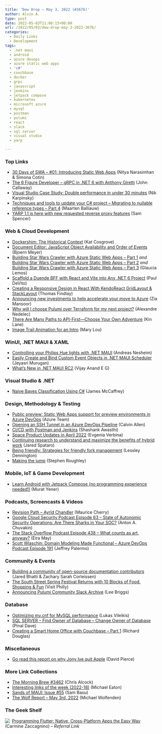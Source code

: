 ```yaml
---
title: 'Dew Drop – May 3, 2022 (#3676)'
author: Alvin A.
type: post
date: 2022-05-03T11:08:13+00:00
url: /2022/05/03/dew-drop-may-3-2022-3676/
categories:
  - Daily Links
  - Development
tags:
  - .net maui
  - android
  - azure devops
  - azure static web apps
  - 'c#'
  - couchbase
  - docker
  - grpc
  - javascript
  - jenkins
  - jetpack compose
  - kubernetes
  - microsoft azure
  - mysql
  - postman
  - pulumi
  - react
  - slack
  - sql server
  - visual studio
  - yarp

---
```

### <a name="top"></a>Top Links

  * <a href="https://dev.to/azure/01-introducing-static-web-apps-58hd" target="_blank" rel="noopener">30 Days of SWA &#8211; #01: Introducing Static Web Apps</a> (Nitya Narasimhan & Simona Cotin)
  * <a href="https://6figuredev.com/podcast/grpc-in-net-6-with-anthony-giretti/" target="_blank" rel="noopener">The 6 Figure Developer &#8211; gRPC in .NET 6 with Anthony Giretti</a> (John Callaway)
  * <a href="https://devblogs.microsoft.com/visualstudio/case-study-double-performance-in-under-30-minutes/?WT.mc_id=DOP-MVP-4025064" target="_blank" rel="noopener">Visual Studio Case Study: Double performance in under 30 minutes</a> (Nik Karpinsky)
  * <a href="https://blog.maartenballiauw.be/post/2022/05/03/techniques-and-tools-to-update-your-csharp-project-migrating-to-nullable-reference-types-part-4.html" target="_blank" rel="noopener">Techniques and tools to update your C# project &#8211; Migrating to nullable reference types &#8211; Part 4</a> (Maarten Balliauw)
  * <a href="https://devblogs.microsoft.com/dotnet/yarp-reverse-proxy-1-1-release/?WT.mc_id=DOP-MVP-4025064" target="_blank" rel="noopener">YARP 1.1 is here with new requested reverse proxy features</a> (Sam Spencer)



### <a name="web"></a>Web & Cloud Development

  * <a href="https://kubernetes.io/blog/2022/05/03/dockershim-historical-context/" target="_blank" rel="noopener">Dockershim: The Historical Context</a> (Kat Cosgrove)
  * <a href="https://www.textcontrol.com/blog/2022/05/03/documenteditor-javascript-object-availability-and-order-of-events/" target="_blank" rel="noopener">Document Editor: JavaScript Object Availability and Order of Events</a> (Bjoern Meyer)
  * <a href="https://dev.to/azure/building-star-wars-crawler-with-azure-static-web-apps-part-1-3o39" target="_blank" rel="noopener">Building Star Wars Crawler with Azure Static Web Apps &#8211; Part 1</a> _and_ <a href="https://dev.to/azure/building-star-wars-crawler-with-azure-static-web-apps-part-2-3hc0" target="_blank" rel="noopener">Building Star Wars Crawler with Azure Static Web Apps &#8211; Part 2</a> _and_ <a href="https://dev.to/azure/building-star-wars-crawler-with-azure-static-web-apps-part-3-41ip" target="_blank" rel="noopener">Building Star Wars Crawler with Azure Static Web Apps &#8211; Part 3</a> (Glaucia Lemos)
  * <a href="https://wrapt.dev/blog/scaffolding-duende-bff-with-react" target="_blank" rel="noopener">Scaffold a Duende BFF with React and Vite into Any .NET 6 Project</a> (Paul DeVito)
  * <a href="https://www.telerik.com/blogs/creating-responsive-design-react-kendoreact-gridlayout-stacklayout" target="_blank" rel="noopener">Creating a Responsive Design in React With KendoReact GridLayout & StackLayout</a> (Thomas Findlay)
  * <a href="https://azure.microsoft.com/blog/announcing-new-investments-to-help-accelerate-your-move-to-azure/?WT.mc_id=DOP-MVP-4025064" target="_blank" rel="noopener">Announcing new investments to help accelerate your move to Azure</a> (Zia Mansoor)
  * <a href="https://techwatching.dev/posts/pulumi-vs-terraform" target="_blank" rel="noopener">Why will I choose Pulumi over Terraform for my next project?</a> (Alexandre Nedelec)
  * <a href="https://blog.postman.com/many-paths-to-api-first-choose-your-own-adventure/" target="_blank" rel="noopener">There Are Many Paths to API-First—Choose Your Own Adventure</a> (Kin Lane)
  * <a href="https://tympanus.net/codrops/2022/05/03/image-trail-animation-for-an-intro/" target="_blank" rel="noopener">Image Trail Animation for an Intro</a> (Mary Lou)



### <a name="silverlight"></a>WinUI, .NET MAUI & XAML

  * <a href="https://www.andreasnesheim.no/controlling-your-philips-hue-lights-with-net-maui/" target="_blank" rel="noopener">Controlling your Philips Hue lights with .NET MAUI</a> (Andreas Nesheim)
  * <a href="https://www.syncfusion.com/blogs/post/easily-create-and-bind-custom-event-objects-in-net-maui-scheduler.aspx" target="_blank" rel="noopener">Easily Create and Bind Custom Event Objects in .NET MAUI Scheduler</a> (Jeyasri Murugan)
  * <a href="https://egvijayanand.in/2022/05/02/whats-new-in-dotnet-maui-rc2/" target="_blank" rel="noopener">What’s New in .NET MAUI RC2</a> (Vijay Anand E G)



### <a name="dotnet"></a>Visual Studio & .NET

  * <a href="https://visualstudiomagazine.com/articles/2022/05/02/naive-bayes-classification-csharp.aspx" target="_blank" rel="noopener">Naive Bayes Classification Using C#</a> (James McCaffrey)



### <a name="design"></a>Design, Methodology & Testing

  * <a href="https://azure.microsoft.com/en-us/updates/public-preview-static-web-apps-support-for-preview-environments-in-azure-devops/?WT.mc_id=DOP-MVP-4025064" target="_blank" rel="noopener">Public preview: Static Web Apps support for preview environments in Azure DevOps</a> (Azure Team)
  * <a href="https://www.codingwithcalvin.net/opening-an-ssh-tunnel-in-an-azure-devops-pipeline/" target="_blank" rel="noopener">Opening an SSH Tunnel in an Azure DevOps Pipeline</a> (Calvin Allen)
  * <a href="https://www.jenkins.io/blog/2022/05/02/cicd-with-postman-and-jenkins/" target="_blank" rel="noopener">CI/CD with Postman and Jenkins</a> (Shashank Awasthi)
  * <a href="https://blog.jetbrains.com/space/2022/05/02/product-updates-in-april-2022/" target="_blank" rel="noopener">Space Product Updates in April 2022</a> (Evgenia Verbina)
  * <a href="https://www.microsoft.com/en-us/microsoft-365/blog/2022/05/02/continuing-research-to-understand-and-maximize-the-benefits-of-hybrid-work/" target="_blank" rel="noopener">Continuing research to understand and maximize the benefits of hybrid work</a> (Jared Spataro)
  * <a href="https://github.blog/2022-05-02-friend-zone-strategies-friendly-fork-management/" target="_blank" rel="noopener">Being friendly: Strategies for friendly fork management</a> (Lessley Dennington)
  * <a href="https://stephenroughley.com/2022/05/02/making-the-jump/" target="_blank" rel="noopener">Making the jump</a> (Stephen Roughley)



### <a name="mobile"></a>Mobile, IoT & Game Development

  * <a href="http://android-developers.googleblog.com/2022/05/new-android-basics-with-compose-course.html" target="_blank" rel="noopener">Learn Android with Jetpack Compose (no programming experience needed!)</a> (Murat Yener)



### <a name="podcasts"></a>Podcasts, Screencasts & Videos

  * <a href="https://revisionpath.com/ayrid-chandler" target="_blank" rel="noopener">Revision Path &#8211; Ayrïd Chandler</a> (Maurice Cherry)
  * <a href="https://cloudsecuritypodcast.libsyn.com/ep63-state-of-autonomic-security-operations-are-there-sharks-in-your-soc" target="_blank" rel="noopener">Google Cloud Security Podcast Episode 63 &#8211; State of Autonomic Security Operations: Are There Sharks in Your SOC?</a> (Anton A. Chuvakin)
  * <a href="https://stackoverflow.blog/2022/05/03/what-counts-as-art-anyway-ep-438/" target="_blank" rel="noopener">The Stack Overflow Podcast Episode 438 &#8211; What counts as art, anyway?</a> (Eira May)
  * <a href="http://feed.azuredevops.show/scott-wlaschin-domain-modeling-made-functional-episode-191" target="_blank" rel="noopener">Scott Wlaschin: Domain Modeling Made Functional &#8211; Azure DevOps Podcast Episode 191</a> (Jeffrey Palermo)



### <a name="events"></a>Community & Events

  * <a href="https://stackoverflow.blog/2022/05/02/building-a-community-of-open-source-documentation-contributors/" target="_blank" rel="noopener">Building a community of open-source documentation contributors</a> (Jared Bhatti & Zachary Sarah Corleissen)
  * <a href="https://www.visitphilly.com/things-to-do/events/south-street-headhouse-spring-festival/" target="_blank" rel="noopener">The South Street Spring Festival Returns with 10 Blocks of Food, Shopping & Fun</a> (Visit Philly)
  * <a href="https://www.pulumi.com/blog/announcing-community-slack-archive/" target="_blank" rel="noopener">Announcing Pulumi Community Slack Archive</a> (Lee Briggs)



### <a name="sql"></a>Database

  * <a href="https://www.red-gate.com/simple-talk/databases/mysql/optimizing-my-cnf-for-mysql-performance/" target="_blank" rel="noopener">Optimizing my.cnf for MySQL performance</a> (Lukas Vileikis)
  * <a href="https://blog.sqlauthority.com/2022/05/03/sql-server-find-owner-of-database-change-owner-of-database/?utm_source=rss&utm_medium=rss&utm_campaign=sql-server-find-owner-of-database-change-owner-of-database" target="_blank" rel="noopener">SQL SERVER – Find Owner of Database – Change Owner of Database</a> (Pinal Dave)
  * <a href="https://blog.couchbase.com/creating-a-smart-home-office-with-couchbase-part-1/" target="_blank" rel="noopener">Creating a Smart Home Office with Couchbase – Part 1</a> (Richard Douglas)



### <a name="misc"></a>Miscellaneous

  * <a href="https://www.theverge.com/2022/5/2/23053226/why-jony-ive-quit-apple-report" target="_blank" rel="noopener">Go read this report on why Jony Ive quit Apple</a> (David Pierce)



### <a name="links"></a>More Link Collections

  * <a href="https://blog.cwa.me.uk/2022/05/03/the-morning-brew-3462/" target="_blank" rel="noopener">The Morning Brew #3462</a> (Chris Alcock)
  * <a href="https://samestuffdifferentday.com/2022/05/02/interesting-links-of-the-week-2022-18/" target="_blank" rel="noopener">Interesting links of the week (2022-18)</a> (Michael Eaton)
  * <a href="https://www.telerik.com/blogs/sands-of-maui-issue-55" target="_blank" rel="noopener">Sands of MAUI: Issue #55</a> (Sam Basu)
  * <a href="https://michael-wolfenden.github.io/2022/05/03/may-3rd-2022/" target="_blank" rel="noopener">The Wolf Report &#8211; May 3rd, 2022</a> (Michael Wolfenden)



### <a name="shelf"></a>The Geek Shelf

<a href="https://www.amazon.com/dp/1680506951/?tag=amavin-20" target="_blank" rel="noopener"><img decoding="async" align="left" style="border: 0px currentcolor; border-image: none; float: left; display: inline; background-image: none;" src="https://m.media-amazon.com/images/I/51WpVKq3SXL._SS135_.jpg" border="0" /></a>&nbsp;<a href="https://www.amazon.com/dp/1680506951/?tag=amavin-20" target="_blank" rel="noopener">Programming Flutter: Native, Cross-Platform Apps the Easy Way</a> (Carmine Zaccagnino) _&#8211; Referral Link_